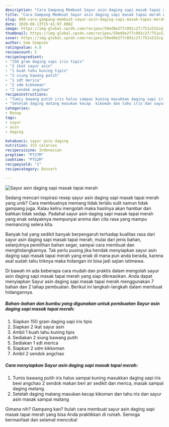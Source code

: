 ```yaml
---
description: "Cara Gampang Membuat Sayur asin daging sapi masak tapai merah Anti Gagal"
title: "Cara Gampang Membuat Sayur asin daging sapi masak tapai merah Anti Gagal"
slug: 889-cara-gampang-membuat-sayur-asin-daging-sapi-masak-tapai-merah-anti-gagal
date: 2020-08-13T15:41:07.898Z
image: https://img-global.cpcdn.com/recipes/59ed9e2f7c091c2f/751x532cq70/sayur-asin-daging-sapi-masak-tapai-merah-foto-resep-utama.jpg
thumbnail: https://img-global.cpcdn.com/recipes/59ed9e2f7c091c2f/751x532cq70/sayur-asin-daging-sapi-masak-tapai-merah-foto-resep-utama.jpg
cover: https://img-global.cpcdn.com/recipes/59ed9e2f7c091c2f/751x532cq70/sayur-asin-daging-sapi-masak-tapai-merah-foto-resep-utama.jpg
author: Sam Simpson
ratingvalue: 4.8
reviewcount: 5
recipeingredient:
- "150 gram daging sapi iris tipis"
- "2 ikat sayur asin"
- "1 buah tahu kuning tipis"
- "2 siung bawang putih"
- "1 sdt merica"
- "2 sdm kikkoman"
- "2 sendok angchao"
recipeinstructions:
- "Tumis bawang putih iris halus sampai kuning masukkan daging sapi iris beei angchao 2 sendok makan beri air sedikit dan merica, masak sampai daging matang."
- "Setelah daging matang masukan kecap  kikoman dan tahu iris dan sayur asin masak sampai matang"
categories:
- Resep
tags:
- sayur
- asin
- daging

katakunci: sayur asin daging 
nutrition: 153 calories
recipecuisine: Indonesian
preptime: "PT27M"
cooktime: "PT52M"
recipeyield: "1"
recipecategory: Dessert

---
```



![Sayur asin daging sapi masak tapai merah](https://img-global.cpcdn.com/recipes/59ed9e2f7c091c2f/751x532cq70/sayur-asin-daging-sapi-masak-tapai-merah-foto-resep-utama.jpg)

Sedang mencari inspirasi resep sayur asin daging sapi masak tapai merah yang unik? Cara membuatnya memang tidak terlalu sulit namun tidak gampang juga. Kalau keliru mengolah maka hasilnya akan hambar dan bahkan tidak sedap. Padahal sayur asin daging sapi masak tapai merah yang enak selayaknya mempunyai aroma dan cita rasa yang mampu memancing selera kita.

Banyak hal yang sedikit banyak berpengaruh terhadap kualitas rasa dari sayur asin daging sapi masak tapai merah, mulai dari jenis bahan, selanjutnya pemilihan bahan segar, sampai cara membuat dan menghidangkannya. Tak perlu pusing jika hendak menyiapkan sayur asin daging sapi masak tapai merah yang enak di mana pun anda berada, karena asal sudah tahu triknya maka hidangan ini bisa jadi sajian istimewa.




Di bawah ini ada beberapa cara mudah dan praktis dalam mengolah sayur asin daging sapi masak tapai merah yang siap dikreasikan. Anda dapat menyiapkan Sayur asin daging sapi masak tapai merah menggunakan 7 bahan dan 2 tahap pembuatan. Berikut ini langkah-langkah dalam membuat hidangannya.

<!--inarticleads1-->

##### Bahan-bahan dan bumbu yang digunakan untuk pembuatan Sayur asin daging sapi masak tapai merah:

1. Siapkan 150 gram daging sapi iris tipis
1. Siapkan 2 ikat sayur asin
1. Ambil 1 buah tahu kuning tipis
1. Sediakan 2 siung bawang putih
1. Sediakan 1 sdt merica
1. Siapkan 2 sdm kikkoman
1. Ambil 2 sendok angchao




<!--inarticleads2-->

##### Cara menyiapkan Sayur asin daging sapi masak tapai merah:

1. Tumis bawang putih iris halus sampai kuning masukkan daging sapi iris beei angchao 2 sendok makan beri air sedikit dan merica, masak sampai daging matang.
1. Setelah daging matang masukan kecap  kikoman dan tahu iris dan sayur asin masak sampai matang




Gimana nih? Gampang kan? Itulah cara membuat sayur asin daging sapi masak tapai merah yang bisa Anda praktikkan di rumah. Semoga bermanfaat dan selamat mencoba!
